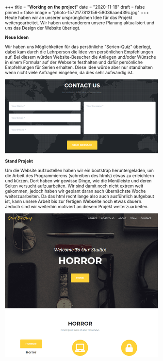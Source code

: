 +++
title = "𝐖𝐨𝐫𝐤𝐢𝐧𝐠 𝐨𝐧 𝐭𝐡𝐞 𝐩𝐫𝐨𝐣𝐞𝐜𝐭"
date = "2020-11-18"
draft = false
pinned = false
image = "photo-1572177812156-58036aae439c.jpg"
+++
Heute haben wir an unserer ursprünglichen Idee für das Projekt weitergearbeitet. Wir haben unteranderem unsere Planung aktualisiert und uns das Design der Website überlegt. 

**Neue Ideen**

Wir haben uns Möglichkeiten für das persönliche "Serien-Quiz" überlegt, dabei kam durch die Lehrperson die Idee von persönlichen Empfehlungen auf. Bei diesem würden Website-Besucher die Anliegen und/oder Wünsche in einem Formular auf der Webseite festhalten und dafür persönliche Empfehlungen für Serien erhalten. Diese Idee würde aber nur standhalten wenn nicht viele Anfragen eingehen, da dies sehr aufwändig ist.

![Contact us](contact-us-callmemaybe.png)

**Stand Projekt**

Um die Website aufzustellen haben wir ein bootstrap heruntergeladen, um die Arbeit des Programmierens (schreiben des htmls) etwas zu erleichtern und kürzen. Dort haben wir gewisse Dinge, wie die Menüleiste und deren Seiten versucht aufzuarbeiten. Wir sind damit noch nicht extrem weit gekommen, jedoch haben wir geplant daran auch übernächste Woche weiterzuarbeiten. Da das html recht lange also auch ausführlich aufgebaut ist, kann unsere Arbeit bis zur fertigen Webseite noch etwas dauern. Jedoch sind wir weiterhin motiviert an diesem Projekt weiterzuarbeiten.

![Genre "Horror"](unbenannt.png)